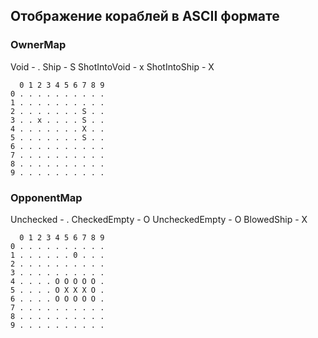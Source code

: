 



## Отображение кораблей в ASCII формате

### OwnerMap

Void - .
Ship - S
ShotIntoVoid - x
ShotIntoShip - X 

```
  0 1 2 3 4 5 6 7 8 9
0 . . . . . . . . . .
1 . . . . . . . . . .
2 . . . . . . . S . .
3 . . x . . . . S . .
4 . . . . . . . X . .
5 . . . . . . . S . .
6 . . . . . . . . . .
7 . . . . . . . . . .
8 . . . . . . . . . .
9 . . . . . . . . . .
```

### OpponentMap

Unchecked - .
CheckedEmpty - O
UncheckedEmpty - O
BlowedShip - X


```
  0 1 2 3 4 5 6 7 8 9
0 . . . . . . . . . .
1 . . . . . . 0 . . .
2 . . . . . . . . . .
3 . . . . . . . . . .
4 . . . . O O O O O .
5 . . . . O X X X O .
6 . . . . O O O O O .
7 . . . . . . . . . .
8 . . . . . . . . . .
9 . . . . . . . . . .
```

